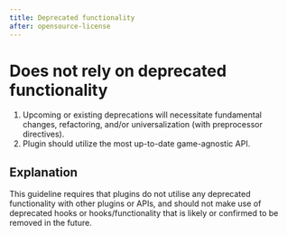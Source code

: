 ```yaml
---
title: Deprecated functionality
after: opensource-license
---
```


# Does not rely on deprecated functionality

1. Upcoming or existing deprecations will necessitate fundamental changes, refactoring, and/or universalization (with preprocessor directives). 
2. Plugin should utilize the most up-to-date game-agnostic API.

## Explanation

This guideline requires that plugins do not utilise any deprecated functionality with other plugins or APIs, and should not make use of deprecated hooks or hooks/functionality that is likely or confirmed to be removed in the future.
